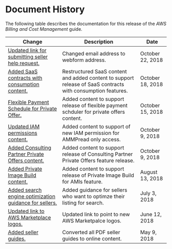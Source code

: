 # Document History<a name="document-history"></a>

The following table describes the documentation for this release of the *AWS Billing and Cost Management* guide\.

| Change | Description | Date | 
| --- |--- |--- |
| [Updated link for submitting seller help request\.](https://docs.aws.amazon.com/marketplace/latest/userguide/user-guide-for-sellers.html#additional-seller-requirements-for-paid-products) | Changed email address to webform address\. | October 22, 2018 | 
| [Added SaaS contracts with consumption content\.](https://docs.aws.amazon.com/marketplace/latest/userguide/saas-contracts.html) | Restructured SaaS content and added content to support release of SaaS contracts with consumption features\. | October 18, 2018 | 
| [Flexible Payment Schedule for Private Offer\.](https://docs.aws.amazon.com/marketplace/latest/userguide/flexible-payment-scheduler.html) | Added content to support release of flexible payment schduler for private offers content\. | October 15, 2018 | 
| [Updated IAM permissions content\.](https://docs.aws.amazon.com/marketplace/latest/userguide/marketplace-management-portal-user-access.html#detailed-management-portal-permissions) | Added content to support of new IAM permission for AMMPread only access\. | October 9, 2018 | 
| [Added Consulting Partner Private Offers content\.](https://docs.aws.amazon.com/marketplace/latest/userguide/consulting-partner-offers.html) | Added content to support release of Consulting Partner Private Offers feature release\. | October 9, 2018 | 
| [Added Private Image Build content\.](https://docs.aws.amazon.com/marketplace/latest/userguide/private-images.html) | Added content to support release of Private Image Build for AMIs feature\. | August 13, 2018 | 
| [Added search engine optimization guidance for sellers\.](https://docs.aws.amazon.com/marketplace/latest/userguide/search-engine-optimization.html) | Added guidance for sellers who want to optimze their listing for search\. | July 3, 2018 | 
| [Updated link to AWS Marketplace logos\.](https://docs.aws.amazon.com/marketplace/latest/userguide/product-marketing.html#using-the-aws-marketplace-logo) | Updated link to point to new AWS Marketpalce logos\. | June 12, 2018 | 
| [Added seller guides\.](https://docs.aws.amazon.com/marketplace/latest/userguide/what-is-marketplace.html) | Converted all PDF seller guides to online content\. | May 9, 2018 | 